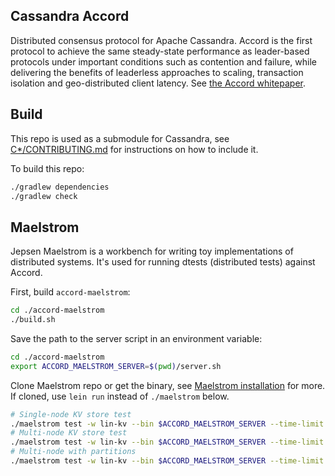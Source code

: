 Cassandra Accord
----------------
Distributed consensus protocol for Apache Cassandra. Accord is the first protocol to achieve the same steady-state performance as leader-based protocols under important conditions such as contention and failure, while delivering the benefits of leaderless approaches to scaling, transaction isolation and geo-distributed client latency. See [the Accord whitepaper](https://cwiki.apache.org/confluence/download/attachments/188744725/Accord.pdf?version=2&modificationDate=1637000779000&api=v2).

Build
-----
This repo is used as a submodule for Cassandra, see [C*/CONTRIBUTING.md](https://github.com/apache/cassandra/blob/607302aaa8c1816a75a70173ae39a7d96ce1b18a/CONTRIBUTING.md#working-with-submodules) for instructions on how to include it.

To build this repo:
```bash
./gradlew dependencies
./gradlew check
```

Maelstrom
---------
Jepsen Maelstrom is a workbench for writing toy implementations of distributed systems. It's used for running dtests (distributed tests) against Accord. 

First, build `accord-maelstrom`:
```bash
cd ./accord-maelstrom
./build.sh
```
Save the path to the server script in an environment variable:
```bash
cd ./accord-maelstrom
export ACCORD_MAELSTROM_SERVER=$(pwd)/server.sh
```

Clone Maelstrom repo or get the binary, see [Maelstrom installation](https://github.com/jepsen-io/maelstrom/blob/main/doc/01-getting-ready/index.md#installation) for more. If cloned, use `lein run` instead of `./maelstrom` below.
```bash
# Single-node KV store test
./maelstrom test -w lin-kv --bin $ACCORD_MAELSTROM_SERVER --time-limit 10 --rate 10 --node-count 1 --concurrency 2n
# Multi-node KV store test
./maelstrom test -w lin-kv --bin $ACCORD_MAELSTROM_SERVER --time-limit 10 --rate 10 --node-count 3 --concurrency 2n
# Multi-node with partitions
./maelstrom test -w lin-kv --bin $ACCORD_MAELSTROM_SERVER --time-limit 60 --rate 30 --node-count 3 --concurrency 4n --nemesis partition --nemesis-interval 10 --test-count 10
```
